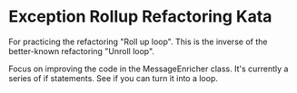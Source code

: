 Exception Rollup Refactoring Kata
==================================

For practicing the refactoring "Roll up loop". This is the inverse of the better-known refactoring "Unroll loop".

Focus on improving the code in the MessageEnricher class. It's currently a series of if statements. See if you can turn it into a loop.
